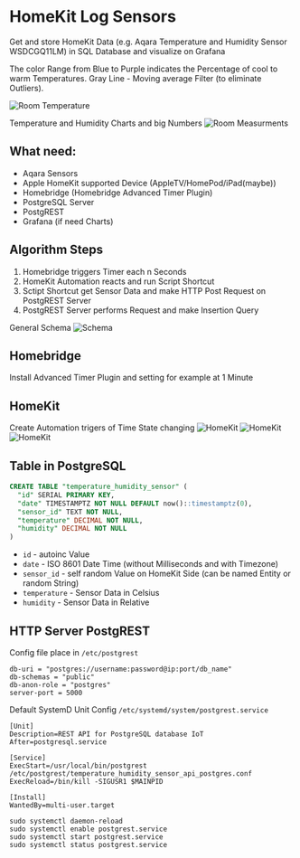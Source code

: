 # HomeKit Log Sensors
Get and store HomeKit Data (e.g. Aqara Temperature and Humidity Sensor WSDCGQ11LM) in SQL Database and visualize on Grafana

The color Range from Blue to Purple indicates the Percentage of cool to warm Temperatures. Gray Line - Moving average Filter (to eliminate Outliers).

![Room Temperature](https://github.com/SA-Inc/HomeKit-Temperature-Sensor/blob/main/Screenshot%202023-04-17%20004610.png)

Temperature and Humidity Charts and big Numbers
![Room Measurments](https://github.com/SA-Inc/HomeKit-Temperature-Sensor/blob/main/Screenshot%202023-04-17%20010223.png)

## What need:
- Aqara Sensors
- Apple HomeKit supported Device (AppleTV/HomePod/iPad(maybe))
- Homebridge (Homebridge Advanced Timer Plugin)
- PostgreSQL Server
- PostgREST
- Grafana (if need Charts)

## Algorithm Steps
1. Homebridge triggers Timer each n Seconds
2. HomeKit Automation reacts and run Script Shortcut
3. Sctipt Shortcut get Sensor Data and make HTTP Post Request on PostgREST Server
4. PostgREST Server performs Request and make Insertion Query

General Schema
![Schema](https://github.com/SA-Inc/HomeKit-Temperature-Sensor/blob/main/photo_2023-04-13_15-08-52.jpg)

## Homebridge
Install Advanced Timer Plugin and setting for example at 1 Minute 

## HomeKit
Create Automation trigers of Time State changing
![HomeKit](https://github.com/SA-Inc/HomeKit-Temperature-Sensor/blob/main/photo_2023-04-17_00-54-59.jpg)
![HomeKit](https://github.com/SA-Inc/HomeKit-Temperature-Sensor/blob/main/photo_2023-04-13_15-08-49.jpg)
![HomeKit](https://github.com/SA-Inc/HomeKit-Temperature-Sensor/blob/main/photo_2023-04-13_15-28-08.jpg)

## Table in PostgreSQL
```sql
CREATE TABLE "temperature_humidity_sensor" (
  "id" SERIAL PRIMARY KEY,
  "date" TIMESTAMPTZ NOT NULL DEFAULT now()::timestamptz(0),
  "sensor_id" TEXT NOT NULL,
  "temperature" DECIMAL NOT NULL,
  "humidity" DECIMAL NOT NULL
)
```
- `id` - autoinc Value
- `date` - ISO 8601 Date Time (without Milliseconds and with Timezone)
- `sensor_id` - self random Value on HomeKit Side (can be named Entity or random String)
- `temperature` - Sensor Data in Celsius
- `humidity` - Sensor Data in Relative


## HTTP Server PostgREST
Config file place in `/etc/postgrest`
```
db-uri = "postgres://username:password@ip:port/db_name"
db-schemas = "public"
db-anon-role = "postgres"
server-port = 5000
```

Default SystemD Unit Config `/etc/systemd/system/postgrest.service`
```
[Unit]
Description=REST API for PostgreSQL database IoT
After=postgresql.service

[Service]
ExecStart=/usr/local/bin/postgrest /etc/postgrest/temperature_humidity_sensor_api_postgres.conf
ExecReload=/bin/kill -SIGUSR1 $MAINPID

[Install]
WantedBy=multi-user.target
```

```
sudo systemctl daemon-reload
sudo systemctl enable postgrest.service
sudo systemctl start postgrest.service
sudo systemctl status postgrest.service
```
